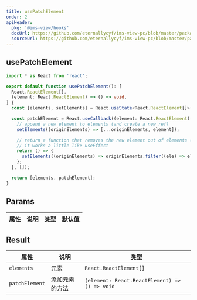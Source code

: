 ```yaml
---
title: usePatchElement
order: 2
apiHeader:
  pkg: '@ims-view/hooks'
  docUrl: https://github.com/eternallycyf/ims-view-pc/blob/master/packages/hooks/src/usePatchElement/index.md
  sourceUrl: https://github.com/eternallycyf/ims-view-pc/blob/master/packages/hooks/src/usePatchElement/index.ts
---
```


## usePatchElement

```ts
import * as React from 'react';

export default function usePatchElement(): [
  React.ReactElement[],
  (element: React.ReactElement) => () => void,
] {
  const [elements, setElements] = React.useState<React.ReactElement[]>([]);

  const patchElement = React.useCallback((element: React.ReactElement) => {
    // append a new element to elements (and create a new ref)
    setElements((originElements) => [...originElements, element]);

    // return a function that removes the new element out of elements (and create a new ref)
    // it works a little like useEffect
    return () => {
      setElements((originElements) => originElements.filter((ele) => ele !== element));
    };
  }, []);

  return [elements, patchElement];
}
```

## Params

| 属性 | 说明 | 类型 | 默认值 |
| ---- | ---- | ---- | ------ |

## Result

| 属性           | 说明           | 类型                                          |
| -------------- | -------------- | --------------------------------------------- |
| `elements`     | 元素           | `React.ReactElement[]`                        |
| `patchElement` | 添加元素的方法 | `(element: React.ReactElement) => () => void` |
